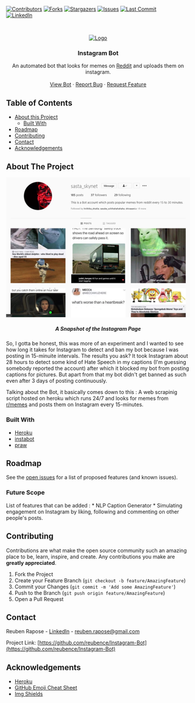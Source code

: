<!-- PROJECT SHIELDS -->

[![Contributors][contributors-shield]][contributors-url]
[![Forks][forks-shield]][forks-url]
[![Stargazers][stars-shield]][stars-url]
[![Issues][issues-shield]][issues-url]
[![Last Commit][last-activity-shield]][last-activity-url] <br />
[![LinkedIn][linkedin-shield]][linkedin-url]
<!--[![MIT License][license-shield]][license-url]-->



<!-- PROJECT LOGO -->
<br />
<p align="center">
  <a href="https://github.com/reubence/Instagram-Bot">
    <img src="https://pythonawesome.com/content/images/2018/08/Followers-on-Instagram.jpg" alt="Logo" >
  </a>

  <h3 align="center">Instagram Bot</h3>

  <p align="center">
    An automated bot that looks for memes on <a href = "https://www.reddit.com/">Reddit<a/> and uploads them on instagram.
    <!--<br />
    <a href="https://github.com/reubence/Instagram-Bot"><strong>Explore the docs »</strong></a> -->
    <br />
    <br />
    <a href="https://www.instagram.com/sasta_skynet/?hl=en">View Bot</a>
    ·
    <a href="https://github.com/reubence/Instagram-Bot/issues">Report Bug</a>
    ·
    <a href="https://github.com/reubence/Instagram-Bot/issues">Request Feature</a>
  </p>
</p>



<!-- TABLE OF CONTENTS -->
## Table of Contents

* [About this Project](#about-the-project)
	* [Built With](#built-with)
* [Roadmap](#roadmap)
* [Contributing](#contributing)<!--* [License](#license)-->
* [Contact](#contact)
* [Acknowledgements](#acknowledgements)



<!-- ABOUT THE PROJECT -->
## About The Project
<p align="center">
  <a href="https://price-tracker-abgb.herokuapp.com/">
    <img src="readme-image.png" alt="Logo" >
  </a>
 <h5 align="center">A Snapshot of the Instagram Page</h5>
  <p align="center">

So, I gotta be honest, this was more of an experiment and I wanted to see how long it takes for Instagram to detect and ban my bot because I was posting in 15-minuite intervals. The results you ask? It took Instagram about 28 hours to detect some kind of Hate Speech in my captions (I'm guessing somebody reported the account) after which it blocked my bot from posting captions for pictures. But apart from that my bot didn't get banned as such even after 3 days of posting continuously.

Talking about the Bot, it basically comes down to this : A web scrapinig script hosted on heroku which runs 24/7 and looks for memes from <a href="https://www.reddit.com/r/memes/">r/memes<a/> and posts them on Instagram every 15-minutes.



### Built With

* [Heroku](https://heroku.com/)
* [instabot](https://pypi.org/project/instabot/)
* [praw](https://praw.readthedocs.io/en/latest/)


<!-- ROADMAP -->
## Roadmap

See the [open issues](https://github.com/othneildrew/Best-README-Template/issues) for a list of proposed features (and known issues).

### Future Scope
List of features that can be added :
	* NLP Caption Generator
	* Simulating engagement on Instagram by liking, following and commenting on other people's posts.

<!-- CONTRIBUTING -->
## Contributing

Contributions are what make the open source community such an amazing place to be, learn, inspire, and create. Any contributions you make are **greatly appreciated**.

1. Fork the Project
2. Create your Feature Branch (`git checkout -b feature/AmazingFeature`)
3. Commit your Changes (`git commit -m 'Add some AmazingFeature'`)
4. Push to the Branch (`git push origin feature/AmazingFeature`)
5. Open a Pull Request



<!-- LICENSE 
## License

Distributed under the MIT License. See `LICENSE` for more information.
-->


<!-- CONTACT -->
## Contact

Reuben Rapose - [LinkedIn](https://www.linkedin.com/in/reubence/) - reuben.rapose@gmail.com

Project Link: [https://github.com/reubence/Instagram-Bot](https://github.com/reubence/Instagram-Bot)



<!-- ACKNOWLEDGEMENTS -->
## Acknowledgements
* [Heroku](https://heroku.com/)
* [GitHub Emoji Cheat Sheet](https://www.webpagefx.com/tools/emoji-cheat-sheet)
* [Img Shields](https://shields.io)
<!--* [Choose an Open Source License](https://choosealicense.com)
* [GitHub Pages](https://pages.github.com)
* [Animate.css](https://daneden.github.io/animate.css)
* [Loaders.css](https://connoratherton.com/loaders)
* [Slick Carousel](https://kenwheeler.github.io/slick)
* [Smooth Scroll](https://github.com/cferdinandi/smooth-scroll)
* [Sticky Kit](http://leafo.net/sticky-kit)
* [JVectorMap](http://jvectormap.com)
* [Font Awesome](https://fontawesome.com)-->





<!-- MARKDOWN LINKS & IMAGES -->
<!-- https://www.markdownguide.org/basic-syntax/#reference-style-links -->
[last-activity-shield]: https://img.shields.io/github/last-commit/reubence/Instagram-Bot?style=flat-square
[last-activity-url]: https://github.com/reubence
[contributors-shield]: https://img.shields.io/github/contributors/reubence/Instagram-Bot.svg?style=flat-square
[contributors-url]: https://github.com/reubence
[forks-shield]: https://img.shields.io/github/forks/reubence/Instagram-Bot.svg?style=flat-square
[forks-url]: https://github.com/reubence/Instagram-Bot/network/members
[stars-shield]: https://img.shields.io/github/stars/reubence/Instagram-Bot.svg?style=flat-square
[stars-url]: https://github.com/reubence/heroku-template/stargazers
[issues-shield]: https://img.shields.io/github/issues/reubence/Instagram-Bot.svg?style=flat-square
[issues-url]: https://github.com/reubence/heroku-template/issues
[license-shield]: https://img.shields.io/github/license/reubence/Instagram-Bot.svg?style=flat-square
[license-url]: https://github.com/reubence/Instagram-Bot/blob/master/LICENSE.txt
[linkedin-shield]: https://img.shields.io/badge/-LinkedIn-black.svg?style=flat-square&logo=linkedin&colorB=555
[linkedin-url]: https://www.linkedin.com/in/reubence/
[product-screenshot]: https://lh3.googleusercontent.com/proxy/l3Fi5jqPd6axyq2qRIgC_LqGaQgY4TplQuqMBctQlzhH2wEidEIbA2BNpVOrSC7idwzDB6G_pm-tLvZMbJa6BVznty5hQH7XlSWe4XjbHO_tAgO7H7o4-3IUERI6Kqgs
